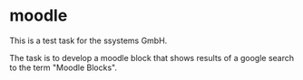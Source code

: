 # moodle
This is a test task for the ssystems GmbH. 

The task is to develop a moodle block that shows results of a google search to the term "Moodle Blocks".
